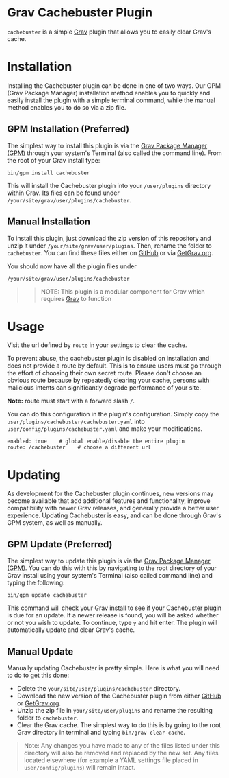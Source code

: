 # Grav Cachebuster Plugin

`cachebuster` is a simple [Grav](http://github.com/getgrav/grav) plugin that allows you to easily clear Grav's cache.

# Installation

Installing the Cachebuster plugin can be done in one of two ways. Our GPM (Grav Package Manager) installation method enables you to quickly and easily install the plugin with a simple terminal command, while the manual method enables you to do so via a zip file.

## GPM Installation (Preferred)

The simplest way to install this plugin is via the [Grav Package Manager (GPM)](http://learn.getgrav.org/advanced/grav-gpm) through your system's Terminal (also called the command line).  From the root of your Grav install type:

    bin/gpm install cachebuster

This will install the Cachebuster plugin into your `/user/plugins` directory within Grav. Its files can be found under `/your/site/grav/user/plugins/cachebuster`.

## Manual Installation

To install this plugin, just download the zip version of this repository and unzip it under `/your/site/grav/user/plugins`. Then, rename the folder to `cachebuster`. You can find these files either on [GitHub](https://github.com/Gertt/grav-plugin-cachebuster) or via [GetGrav.org](http://getgrav.org/downloads/plugins#extras).

You should now have all the plugin files under

    /your/site/grav/user/plugins/cachebuster

>> NOTE: This plugin is a modular component for Grav which requires [Grav](http://github.com/getgrav/grav) to function

# Usage

Visit the url defined by `route` in your settings to clear the cache.

To prevent abuse, the cachebuster plugin is disabled on installation and does not provide a route by default. This is to ensure users must go through the effort of choosing their own secret route. Please don't choose an obvious route because by repeatedly clearing your cache, persons with malicious intents can significantly degrade performance of your site.

**Note:** route must start with a forward slash `/`.

You can do this configuration in the plugin's configuration.  Simply copy the `user/plugins/cachebuster/cachebuster.yaml` into `user/config/plugins/cachebuster.yaml` and make your modifications.

```
enabled: true    # global enable/disable the entire plugin
route: /cachebuster    # choose a different url
```

# Updating

As development for the Cachebuster plugin continues, new versions may become available that add additional features and functionality, improve compatibility with newer Grav releases, and generally provide a better user experience. Updating Cachebuster is easy, and can be done through Grav's GPM system, as well as manually.

## GPM Update (Preferred)

The simplest way to update this plugin is via the [Grav Package Manager (GPM)](http://learn.getgrav.org/advanced/grav-gpm). You can do this with this by navigating to the root directory of your Grav install using your system's Terminal (also called command line) and typing the following:

    bin/gpm update cachebuster

This command will check your Grav install to see if your Cachebuster plugin is due for an update. If a newer release is found, you will be asked whether or not you wish to update. To continue, type `y` and hit enter. The plugin will automatically update and clear Grav's cache.

## Manual Update

Manually updating Cachebuster is pretty simple. Here is what you will need to do to get this done:

* Delete the `your/site/user/plugins/cachebuster` directory.
* Download the new version of the Cachebuster plugin from either [GitHub](https://github.com/Gertt/grav-plugin-cachebuster) or [GetGrav.org](http://getgrav.org/downloads/plugins#extras).
* Unzip the zip file in `your/site/user/plugins` and rename the resulting folder to `cachebuster`.
* Clear the Grav cache. The simplest way to do this is by going to the root Grav directory in terminal and typing `bin/grav clear-cache`.

> Note: Any changes you have made to any of the files listed under this directory will also be removed and replaced by the new set. Any files located elsewhere (for example a YAML settings file placed in `user/config/plugins`) will remain intact.
